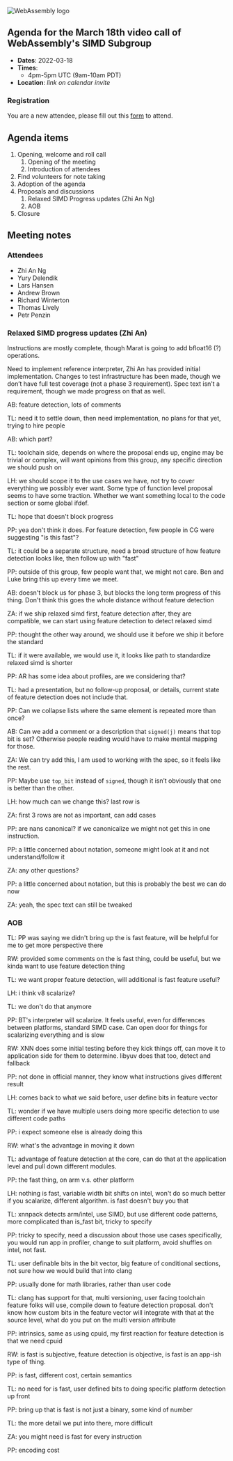 ![WebAssembly logo](/images/WebAssembly.png)

## Agenda for the March 18th video call of WebAssembly's SIMD Subgroup

-   **Dates**: 2022-03-18
-   **Times**:
    -   4pm-5pm UTC (9am-10am PDT)
-   **Location**: *link on calendar invite*

### Registration

You are a new attendee, please fill out this
[form](https://forms.gle/9eB2ZYaziPEcTJabA) to attend.

## Agenda items

1.  Opening, welcome and roll call
    1.  Opening of the meeting
    1.  Introduction of attendees
1.  Find volunteers for note taking
1.  Adoption of the agenda
1.  Proposals and discussions
    1.  Relaxed SIMD Progress updates (Zhi An Ng)
    1.  AOB
1.  Closure

## Meeting notes

### Attendees

- Zhi An Ng
- Yury Delendik
- Lars Hansen
- Andrew Brown
- Richard Winterton
- Thomas Lively
- Petr Penzin

### Relaxed SIMD progress updates (Zhi An)

Instructions are mostly complete, though Marat is going to add bfloat16 (?) operations.

Need to implement reference interpreter, Zhi An has provided initial implementation. Changes to test infrastructure has been made, though we don’t have full test coverage (not a phase 3 requirement). Spec text isn’t a requirement, though we made progress on that as well.

AB: feature detection, lots of comments

TL: need it to settle down, then need implementation, no plans for that yet, trying to hire people

AB: which part?

TL: toolchain side, depends on where the proposal ends up, engine may be trivial or complex, will want opinions from this group, any specific direction we should push on

LH: we should scope it to the use cases we have, not try to cover everything we possibly ever want. Some type of function level proposal seems to have some traction. Whether we want something local to the code section or some global ifdef.

TL: hope that doesn't block progress

PP: yea don't think it does. For feature detection, few people in CG were suggesting "is this fast"?

TL: it could be a separate structure, need a broad structure of how feature detection looks like, then follow up with "fast"

PP: outside of this group, few people want that, we might not care. Ben and Luke bring this up every time we meet.

AB: doesn't block us for phase 3, but blocks the long term progress of this thing. Don't think this goes the whole distance without feature detection

ZA: if we ship relaxed simd first, feature detection after, they are compatible, we can start using feature detection to detect relaxed simd

PP: thought the other way around, we should use it before we ship it before the standard

TL: if it were available, we would use it, it looks like path to standardize relaxed simd is shorter

PP: AR has some idea about profiles, are we considering that?

TL: had a presentation, but no follow-up proposal, or details, current state of feature detection does not include that.

PP: Can we collapse lists where the same element is repeated more than once?

AB: Can we add a comment or a description that `signed(j)` means that top bit is set? Otherwise people reading would have to make mental mapping for those.

ZA: We can try add this, I am used to working with the spec, so it feels like the rest.

PP: Maybe use `top_bit` instead of `signed`, though it isn’t obviously that one is better than the other.

LH: how much can we change this? last row is

ZA: first 3 rows are not as important, can add cases

PP: are nans canonical? if we canonicalize we might not get this in one instruction.

PP: a little concerned about notation, someone might look at it and not understand/follow it

ZA: any other questions?

PP: a little concerned about notation, but this is probably the best we can do now

ZA: yeah, the spec text can still be tweaked

### AOB

TL: PP was saying we didn't bring up the is fast feature, will be helpful for me to get more perspective there

RW: provided some comments on the is fast thing, could be useful, but we kinda want to use feature detection thing

TL: we want proper feature detection, will additional is fast feature useful?

LH: i think v8 scalarize?

TL: we don't do that anymore

PP: BT's interpreter will scalarize. It feels useful, even for differences between platforms, standard SIMD case. Can open door for things for scalarizing everything and is slow

RW: XNN does some initial testing before they kick things off, can move it to application side for them to determine. libyuv does that too, detect and fallback

PP: not done in official manner, they know what instructions gives different result

LH: comes back to what we said before, user define bits in feature vector

TL: wonder if we have multiple users doing more specific detection to use different code paths

PP: i expect someone else is already doing this

RW: what's the advantage in moving it down

TL: advantage of feature detection at the core, can do that at the application level and pull down different modules.

PP: the fast thing, on arm v.s. other platform

LH: nothing is fast, variable width bit shifts on intel, won't do so much better if you scalarize, different algorithm. is fast doesn't buy you that

TL: xnnpack detects arm/intel, use SIMD, but use different code patterns, more complicated than is_fast bit, tricky to specify

PP: tricky to specify, need a discussion about those use cases specifically, you would run app in profiler, change to suit platform, avoid shuffles on intel, not fast.

TL: user definable bits in the bit vector, big feature of conditional sections, not sure how we would build that into clang

PP: usually done for math libraries, rather than user code

TL: clang has support for that, multi versioning, user facing toolchain feature folks will use, compile down to feature detection proposal. don't know how custom bits in the feature vector will integrate with that at the source level, what do you put on the multi version attribute

PP: intrinsics, same as using cpuid, my first reaction for feature detection is that we need cpuid

RW: is fast is subjective, feature detection is objective, is fast is an app-ish type of thing.

PP: is fast, different cost, certain semantics

TL: no need for is fast, user defined bits to doing specific platform detection up front

PP: bring up that is fast is not just a binary, some kind of number

TL: the more detail we put into there, more difficult

ZA: you might need is fast for every instruction

PP: encoding cost
